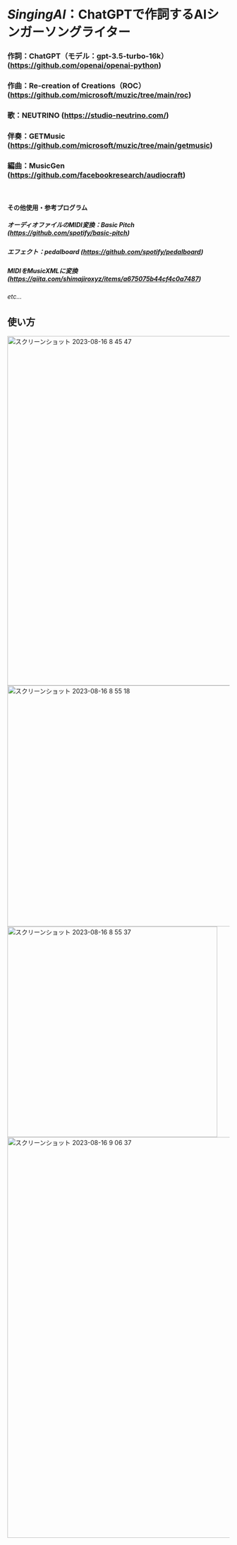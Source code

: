 # *__SingingAI__*：ChatGPTで作詞するAIシンガーソングライター
### 作詞：ChatGPT（モデル：gpt-3.5-turbo-16k） (https://github.com/openai/openai-python)
### 作曲：Re-creation of Creations（ROC） (https://github.com/microsoft/muzic/tree/main/roc)
### 歌：NEUTRINO (https://studio-neutrino.com/)
### 伴奏：GETMusic (https://github.com/microsoft/muzic/tree/main/getmusic)
### 編曲：MusicGen (https://github.com/facebookresearch/audiocraft)
<br>

#### その他使用・参考プログラム
##### オーディオファイルのMIDI変換：Basic Pitch (https://github.com/spotify/basic-pitch)
##### エフェクト：pedalboard (https://github.com/spotify/pedalboard)
##### MIDIをMusicXMLに変換 (https://qiita.com/shimajiroxyz/items/a675075b44cf4c0a7487)
###### etc...

## 使い方
<img width="790" alt="スクリーンショット 2023-08-16 8 45 47" src="https://github.com/AutoImaginary/SingingAI/assets/141705336/85afe8ec-fa31-4960-843a-795755b66fde">
<img width="545" alt="スクリーンショット 2023-08-16 8 55 18" src="https://github.com/AutoImaginary/SingingAI/assets/141705336/2cd73ae9-ceab-41a5-9c20-88862340d8a0">
<img width="476" alt="スクリーンショット 2023-08-16 8 55 37" src="https://github.com/AutoImaginary/SingingAI/assets/141705336/2b3d5ebb-506b-4436-a87e-888cc0099775">
<img width="906" alt="スクリーンショット 2023-08-16 9 06 37" src="https://github.com/AutoImaginary/SingingAI/assets/141705336/f83192e4-f4ce-4be6-90f5-155232ded28a">
